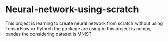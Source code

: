 # Neural-network-using-scratch
This project is learning to create neural network from scratch without using  TensorFlow or Pytorch
the package are using in this project is numpy, pandas
the considering dataset is MNIST
